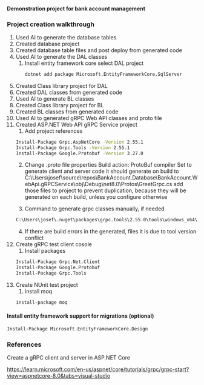 #### Demonstration project for bank account management

### Project creation walkthrough

 1. Used AI to generate the database tables
 2. Created database project
 3. Created database table files and post deploy from generated code
 4. Used AI to generate the DAL classes
	1. Install entity framework core
		select DAL project
		```bash
		dotnet add package Microsoft.EntityFrameworkCore.SqlServer
		```
 5. Created Class library project for DAL
 6. Created DAL classes from generated code
 7. Used AI to generate BL classes
 8. Created Class library project for BL
 9. Created BL classes from generated code
10. Used AI to generated gRPC Web API classes and proto file
11. Created ASP.NET Web API gRPC Service project
	1. Add project references
	```bash
	Install-Package Grpc.AspNetCore -Version 2.55.1
	Install-Package Grpc.Tools -Version 2.55.1
	Install-Package Google.Protobuf -Version 3.27.0
	```
	2. Change .proto file properties 
	Build action: ProtoBuf compiler
	Set to generate client and server code
	it should generate on build to C:\Users\josef\source\repos\BankAccount.Database\BankAccount.WebApi.gRPCService\obj\Debug\net8.0\Protos\GreetGrpc.cs
	add those files to project to prevent duplication, because they will be generated on each build, unless you configure otherwise
	
	3. Command to generate grpc classes manually, if needed
	```bash
	C:\Users\josef\.nuget\packages\grpc.tools\2.55.0\tools\windows_x64\protoc.exe --csharp_out=../Generated --grpc_out=../Generated --plugin=protoc-gen-grpc=C:\Users\josef\.nuget\packages\grpc.tools\2.55.0\tools\windows_x64\grpc_csharp_plugin.exe bank_service.proto
	```
	4. If there are build errors in the generated, files it is due to tool version conflict
12. Create gRPC test client cosole
	1. Install packages
	```bash
	Install-Package Grpc.Net.Client
	Install-Package Google.Protobuf
	Install-Package Grpc.Tools
	```
13. Create NUnit test project
	1. install moq
	```bash
	install-package moq
	```
#### Install entity framework support for migrations (optional)
```bash
Install-Package Microsoft.EntityFrameworkCore.Design
```

### References

Create a gRPC client and server in ASP.NET Core

https://learn.microsoft.com/en-us/aspnet/core/tutorials/grpc/grpc-start?view=aspnetcore-8.0&tabs=visual-studio